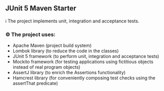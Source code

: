 ## JUnit 5 Maven Starter

ℹ️ The project implements unit, integration and acceptance tests.

### ⚙️ The project uses:

- Apache Maven (project build system)
- Lombok library (to reduce the code in the classes)
- JUnit 5 framework (to perform unit, integration and acceptance tests) 
- Mockito framework (for testing applications using fictitious objects instead of real program objects)
- AssertJ library (to enrich the Assertions functionality)
- Hamcrest library (for conveniently composing test checks using the assertThat predicate)